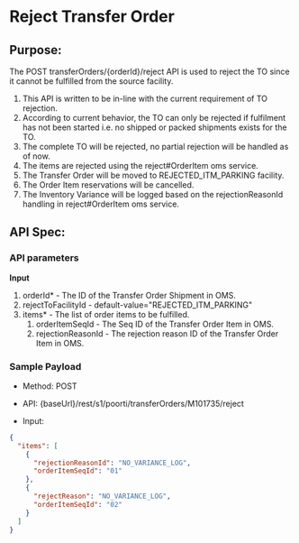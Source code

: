 # Reject Transfer Order	

## **Purpose:**

The POST transferOrders/{orderId}/reject API is used to reject the TO since it cannot be fulfilled from the source facility.

1. This API is written to be in-line with the current requirement of TO rejection. 
2. According to current behavior, the TO can only be rejected if fulfilment has not been started i.e. no shipped or packed shipments exists for the TO. 
3. The complete TO will be rejected, no partial rejection will be handled as of now.
4. The items are rejected using the reject#OrderItem oms service.
5. The Transfer Order will be moved to REJECTED_ITM_PARKING facility. 
6. The Order Item reservations will be cancelled. 
7. The Inventory Variance will be logged based on the rejectionReasonId handling in reject#OrderItem oms service.

## **API Spec:**

### API parameters

**Input**
1. orderId* - The ID of the Transfer Order Shipment in OMS.
2. rejectToFacilityId - default-value="REJECTED_ITM_PARKING"
3. items* - The list of order items to be fulfilled.
   1. orderItemSeqId - The Seq ID of the Transfer Order Item in OMS.
   2. rejectionReasonId - The rejection reason ID of the Transfer Order Item in OMS.

### Sample Payload

* Method: POST
* API: {baseUrl}/rest/s1/poorti/transferOrders/M101735/reject

* Input:
```json
{
  "items": [
    {
      "rejectionReasonId": "NO_VARIANCE_LOG",
      "orderItemSeqId": "01"
    },
    {
      "rejectReason": "NO_VARIANCE_LOG",
      "orderItemSeqId": "02"
    }
  ]
}
```



